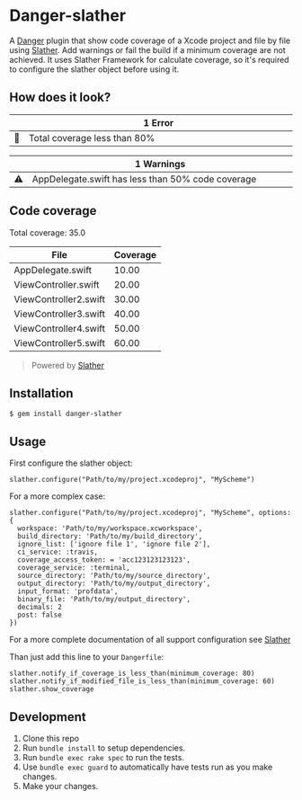# Danger-slather

A [Danger](http://danger.systems/) plugin that show code coverage of a Xcode project and file by file using [Slather](https://github.com/SlatherOrg/slather). Add warnings or fail the build if a minimum coverage are not achieved. It uses Slather Framework for calculate coverage, so it's required to configure the slather object before using it.

## How does it look?
<table>
  <thead>
    <tr>
      <th width="50"></th>
      <th width="100%">
          1 Error
      </th>
     </tr>
  </thead>
  <tbody>
    <tr>
      <td><g-emoji alias="no_entry_sign" fallback-src="https://assets-cdn.github.com/images/icons/emoji/unicode/1f6ab.png">🚫</g-emoji></td>
      <td>
Total coverage less than 80%
</td>
    </tr>
  </tbody>
</table>

<table>
  <thead>
    <tr>
      <th width="50"></th>
      <th width="100%">
          1 Warnings
      </th>
     </tr>
  </thead>
  <tbody>
    <tr>
      <td><g-emoji alias="warning" fallback-src="https://assets-cdn.github.com/images/icons/emoji/unicode/26a0.png">⚠️</g-emoji></td>
      <td>AppDelegate.swift has less than 50% code coverage
</td>
    </tr>
  </tbody>
</table>

## Code coverage
Total coverage: 35.0

File | Coverage
-----|-----
AppDelegate.swift | 10.00
ViewController.swift | 20.00
ViewController2.swift | 30.00
ViewController3.swift | 40.00
ViewController4.swift | 50.00
ViewController5.swift | 60.00
> Powered by [Slather](https://github.com/SlatherOrg/slather)

## Installation

    $ gem install danger-slather

## Usage

First configure the slather object:

    slather.configure("Path/to/my/project.xcodeproj", "MyScheme")

For a more complex case:

    slather.configure("Path/to/my/project.xcodeproj", "MyScheme", options: {
      workspace: 'Path/to/my/workspace.xcworkspace',
      build_directory: 'Path/to/my/build_directory',
      ignore_list: ['ignore file 1', 'ignore file 2'],
      ci_service: :travis,
      coverage_access_token: = 'acc123123123123',
      coverage_service: :terminal,
      source_directory: 'Path/to/my/source_directory',
      output_directory: 'Path/to/my/output_directory',
      input_format: 'profdata',
      binary_file: 'Path/to/my/output_directory',
      decimals: 2
      post: false      
    })

For a more complete documentation of all support configuration see [Slather](https://github.com/SlatherOrg/slather)

Than just add this line to your `Dangerfile`:

    slather.notify_if_coverage_is_less_than(minimum_coverage: 80)
    slather.notify_if_modified_file_is_less_than(minimum_coverage: 60)
    slather.show_coverage

## Development

1. Clone this repo
2. Run `bundle install` to setup dependencies.
3. Run `bundle exec rake spec` to run the tests.
4. Use `bundle exec guard` to automatically have tests run as you make changes.
5. Make your changes.

